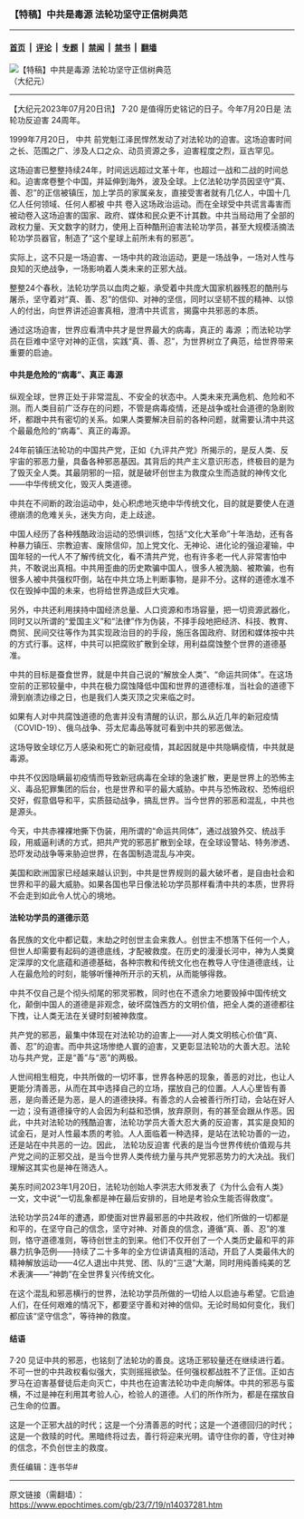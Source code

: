 ### 【特稿】中共是毒源 法轮功坚守正信树典范

---

#### [首页](../../../..?n14037281) &nbsp;|&nbsp; [评论](../../../../../epoch-comment?n14037281) &nbsp;|&nbsp; [专题](../../../../../epoch-special?n14037281) &nbsp;|&nbsp; [禁闻](../../../../../epoch-news?n14037281) &nbsp;|&nbsp; [禁书](../../../../../books?n14037281) &nbsp;|&nbsp; [翻墙](https://github.com/gfw-breaker/nogfw/blob/master/README.md?n14037281)


<div><img alt="【特稿】中共是毒源 法轮功坚守正信树典范" class="attachment-djy_600_400 size-djy_600_400 wp-post-image" src="https://i.epochtimes.com/assets/uploads/2023/07/id14037302-2238dac4c7fa698be4e3cea80398b68d-600x400.jpg"/>
<div class="caption">
 （大纪元）
</div></div><hr/><div class="post_content" id="artbody" itemprop="articleBody">
 <!-- article content begin -->
 <p>
  【大纪元2023年07月20日讯】
  <ok href="https://www.epochtimes.com/gb/tag/7%C2%B720.html">
   7·20
  </ok>
  是值得历史铭记的日子。今年7月20日是
  <ok href="https://www.epochtimes.com/gb/tag/%E6%B3%95%E8%BD%AE%E5%8A%9F%E5%8F%8D%E8%BF%AB%E5%AE%B3.html">
   法轮功反迫害
  </ok>
  24周年。
 </p>
 <p>
  1999年7月20日，
  <ok href="https://www.epochtimes.com/gb/tag/%E4%B8%AD%E5%85%B1.html">
   中共
  </ok>
  前党魁江泽民悍然发动了对法轮功的迫害。这场迫害时间之长、范围之广、涉及人口之众、动员资源之多，迫害程度之烈，亘古罕见。
 </p>
 <p>
  这场迫害已整整持续24年，时间远远超过文革十年，也超过一战和二战的时间总和。迫害席卷整个中国，并延伸到海外，波及全球。上亿法轮功学员因坚守“真、善、忍”的正信被镇压，加上学员的家属亲友，直接受害者就有几亿人，中国十几亿人任何领域、任何人都被
  <ok href="https://www.epochtimes.com/gb/tag/%E4%B8%AD%E5%85%B1.html">
   中共
  </ok>
  卷入这场政治运动。而在全球受中共谎言毒害而被动卷入这场迫害的国家、政府、媒体和民众更不计其数。中共当局动用了全部的政权力量、天文数字的财力，使用上百种酷刑迫害法轮功学员，甚至大规模活摘法轮功学员器官，制造了“这个星球上前所未有的邪恶”。
 </p>
 <p>
  实际上，这不只是一场迫害、一场中共的政治运动，更是一场战争，一场对人性与良知的灭绝战争，一场影响着人类未来的正邪大战。
 </p>
 <p>
  整整24个春秋，法轮功学员以血肉之躯，承受着中共庞大国家机器残忍的酷刑与屠杀，坚守着对“真、善、忍”的信仰、对神的坚信，同时以坚韧不拔的精神、以惊人的付出，向世界讲述迫害真相，澄清中共谎言，揭露中共邪恶的本质。
 </p>
 <p>
  通过这场迫害，世界应看清中共才是世界最大的病毒，真正的
  <ok href="https://www.epochtimes.com/gb/tag/%E6%AF%92%E6%BA%90.html">
   毒源
  </ok>
  ；而法轮功学员在巨难中坚守对神的正信，实践“真、善、忍”，为世界树立了典范，给世界带来重要的启迪。
 </p>
 <h4>
  中共是危险的“病毒”、真正
  <ok href="https://www.epochtimes.com/gb/tag/%E6%AF%92%E6%BA%90.html">
   毒源
  </ok>
 </h4>
 <p>
  纵观全球，世界正处于非常混乱、不安全的状态中。人类未来充满危机、危险和不测。而人类目前广泛存在的问题，不管是病毒疫情，还是战争或社会道德的急剧败坏，都跟中共有密切的关系。如果人类要解决目前的各种问题，就需要认清中共这个最最危险的“病毒”、真正的毒源。
 </p>
 <p>
  24年前镇压法轮功的中国共产党，正如《九评共产党》所揭示的，是反人类、反宇宙的邪恶力量，具备各种邪恶基因。其背后的共产主义意识形态，终极目的是为了毁灭全人类。其最阴邪的一招，就是破坏创世主为救度众生而造就的神传文化——中华传统文化，毁灭人类道德。
 </p>
 <p>
  中共在不间断的政治运动中，处心积虑地灭绝中华传统文化，目的就是要使人在道德崩溃的危难关头，迷失方向，走上歧途。
 </p>
 <p>
  中国人经历了各种残酷政治运动的恐惧训练，包括“文化大革命”十年浩劫，还有各种暴力镇压、宗教迫害、废除信仰，加上党文化、无神论、进化论的强迫灌输，中国年轻的一代人不了解传统文化，看不清共产党，也有许多老一代人非常害怕中共，不敢说出真相。中共用歪曲的历史欺骗中国人，很多人被洗脑、被欺骗，也有很多人被中共强权吓倒，站在中共立场上判断事物，是非不分。这样的道德水准不仅在毁掉中国的未来，也将给世界造成巨大灾难。
 </p>
 <p>
  另外，中共还利用挟持中国经济总量、人口资源和市场容量，把一切资源武器化，同时又以所谓的“爱国主义”和“法律”作为伪装，不择手段地把经济、科技、教育、商贸、民间交往等作为其实现政治目的的手段，施压各国政府、财团和媒体按中共的方式行事。这样，中共可以把腐败扩散到全球，用利益腐蚀整个世界的道德基准。
 </p>
 <p>
  中共的目标是蚕食世界，就是中共自己说的“解放全人类”、“命运共同体”。在这场空前的正邪较量中，中共在极力腐蚀降低中国和世界的道德标准，当社会的道德下滑到崩溃边缘之日，也是我们人类灭顶之灾来临之时。
 </p>
 <p>
  如果有人对中共腐蚀道德的危害并没有清醒的认识，那么从近几年的新冠疫情（COVID-19）、俄乌战争、芬太尼毒品等就可看到中共的邪恶做法。
 </p>
 <p>
  这场导致全球亿万人感染和死亡的新冠疫情，其起因就是中共隐瞒疫情，中共就是毒源。
 </p>
 <p>
  中共不仅因隐瞒最初疫情而导致新冠病毒在全球的急速扩散，更是世界上的恐怖主义、毒品犯罪集团的后台，也是世界和平的最大威胁。中共与恐怖政权、恐怖组织交好，假意倡导和平，实质鼓动战争，搞乱世界。当今世界的邪恶和混乱，中共也是源头。
 </p>
 <p>
  今天，中共赤裸裸地撕下伪装，用所谓的“命运共同体”，通过战狼外交、统战手段，用威逼利诱的方式，把共产党的邪恶扩散到全球，在全球设警站、特务渗透、恐吓发动战争等来胁迫世界，在各国制造混乱与冲突。
 </p>
 <p>
  美国和欧洲国家已经越来越认识到，中共是世界规则的最大破坏者，是自由社会和世界和平的最大威胁。如果各国也早日像法轮功学员那样看清中共的本质，世界将不会走到如此令人忧心的境地。
 </p>
 <h4>
  法轮功学员的道德示范
 </h4>
 <p>
  各民族的文化中都记载，末劫之时创世主会来救人。创世主不想落下任何一个人，但世人却需要有起码的道德底线，才配被救度。在历史的漫漫长河中，神为人类奠定深厚的文化底蕴和道德基础，各种宗教和传统文化也在教导人守住道德底线，让人在最危险的时刻，能够听懂神所开示的天机，从而能够得救。
 </p>
 <p>
  中共不仅自己是个彻头彻尾的邪灵邪教，同时也在不遗余力地要毁掉中国传统文化，颠倒中国人的道德是非观念，破坏腐蚀西方的文明价值，把全人类的道德都往下拽，让人类无法在关键时刻被神救度。
 </p>
 <p>
  共产党的邪恶，最集中体现在对法轮功的迫害上——对人类文明核心价值“真、善、忍”的迫害。而中共这场惨绝人寰的迫害，又更彰显法轮功的大善大忍。法轮功与共产党，正是“善”与“恶”的两极。
 </p>
 <p>
  人世间相生相克，中共所做的一切坏事，世界各种恶的现象，善恶的对比，也让人更能分清善恶，从而在其中选择自己的立场，摆放自己的位置。人人心里皆有善恶，是向善还是为恶，是人的道德抉择。有善念的人会被善行所打动，会站在好人一边；没有道德操守的人会因为利益和恐惧，放弃原则，有的甚至会跟从作恶。因此，中共对法轮功的残酷迫害，法轮功学员大善大忍大勇的反迫害，其实是良知的试金石，是对人性最本质的考验。人人面临着一种选择，是站在法轮功善的一边，还是站在中共恶的一边。因此，
  <ok href="https://www.epochtimes.com/gb/tag/%E6%B3%95%E8%BD%AE%E5%8A%9F%E5%8F%8D%E8%BF%AB%E5%AE%B3.html">
   法轮功反迫害
  </ok>
  代表的是当今世界传统价值观与共产党之间的正邪交战，是当今世界人类传统力量与共产党邪恶势力的大决战。我们理解这其实也是神在筛选人。
 </p>
 <p>
  美东时间2023年1月20日，法轮功创始人李洪志大师发表了《为什么会有人类》一文，文中说“一切乱象都是神在最后安排的，目地是考验众生能否得救度”。
 </p>
 <p>
  法轮功学员24年的遭遇，即使面对世界最邪恶的中共政权，他们所做的一切都是和平的，在坚守自己的信念，坚守对神、对善良的信念，遵循“真、善、忍”的准则，恪守道德准则，等待创世主的到来。他们不仅开创了一个人类历史最和平的非暴力抗争范例——持续了二十多年的全方位讲请真相的活动，开启了人类最伟大的精神解放运动——4亿人退出中共党、团、队的“三退”大潮，同时用纯善纯美的艺术表演——“神韵”在全世界复兴传统文化。
 </p>
 <p>
  在这个混乱和邪恶横行的世界，法轮功学员所做的一切给人以启迪与希望。它启迪人们，在任何艰难的情况下，都要坚守善和对神的信仰。无论时局如何变化，我们都应该“坚守信念”，等待神的救度。
 </p>
 <h4>
  结语
 </h4>
 <p>
  <ok href="https://www.epochtimes.com/gb/tag/7%C2%B720.html">
   7·20
  </ok>
  见证中共的邪恶，也铭刻了法轮功的善良。这场正邪较量还在继续进行着。不可一世的中共政权看似强大，实则摇摇欲坠。任何强权都战胜不了正信。正如古罗马在迫害基督徒后走向灭亡，中共也在迫害法轮功中走向解体。中共的邪恶与蛮横，不过是神在利用其考验人心，检验人的道德。人们的所作所为，都是在摆放自己生命的位置。
 </p>
 <p>
  这是一个正邪大战的时代；这是一个分清善恶的时代；这是一个道德回归的时代；这是一个救赎的时代。黑暗终将过去，善行将迎来光明。请守住你的善，守住对神的信念，不负创世主的救度。
 </p>
 <p>
  责任编辑：连书华#
 </p>
 <!-- article content end -->
 <div id="below_article_ad">
 </div>
</div>


---

原文链接（需翻墙）：https://www.epochtimes.com/gb/23/7/19/n14037281.htm